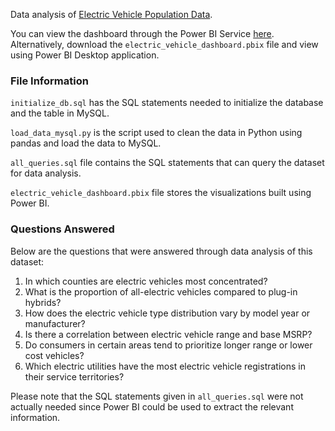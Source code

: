 Data analysis of [Electric Vehicle Population Data](https://catalog.data.gov/dataset/electric-vehicle-population-data).

You can view the dashboard through the Power BI Service [here](https://app.powerbi.com/groups/me/reports/81c30448-737c-4960-b3ee-fbd022ee18df/b4101e3eca09526e34d6?experience=power-bi).<br>Alternatively, download the `electric_vehicle_dashboard.pbix` file and view using Power BI Desktop application.

### File Information

`initialize_db.sql` has the SQL statements needed to initialize the database and the table in MySQL.

`load_data_mysql.py` is the script used to clean the data in Python using pandas and load the data to MySQL.

`all_queries.sql` file contains the SQL statements that can query the dataset for data analysis.

`electric_vehicle_dashboard.pbix` file stores the visualizations built using Power BI.

### Questions Answered

Below are the questions that were answered through data analysis of this dataset:
1. In which counties are electric vehicles most concentrated?
2. What is the proportion of all-electric vehicles compared to plug-in hybrids?
3. How does the electric vehicle type distribution vary by model year or manufacturer?
4. Is there a correlation between electric vehicle range and base MSRP?
5. Do consumers in certain areas tend to prioritize longer range or lower cost vehicles?
6. Which electric utilities have the most electric vehicle registrations in their service territories?

Please note that the SQL statements given in `all_queries.sql` were not actually needed since Power BI could be used to extract the relevant information.
